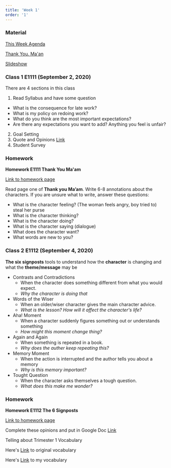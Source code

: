 ```yaml
---
title: 'Week 1'
order: '1'
---
```


### Material

[This Week Agenda](https://docs.google.com/document/d/1ZwJ1FXGUnZ7Lmq3lydU4_23pR6fKRsCHCkCvgymtTYM)

[Thank You. Ma'an](https://www.chino.k12.ca.us/cms/lib/CA01902308/Centricity/Domain/1689/Thank%20You%20%20Ma%20am.pdf)

[Slideshow](https://docs.google.com/presentation/d/1i5O0tNYUqJeRBDr9f1k9-Gy2m1pFOLR1sPwyppftHxI)

### Class 1 E1111 (September 2, 2020)

There are 4 sections in this class

1. Read Syllabus and have some question

- What is the consequence for late work?
- What is my policy on redoing work?
- What do you think are the most important expectations?
- Are there any expectations you want to add? Anything you feel is unfair?

2. Goal Setting
3. Quote and Opinions [Link](https://docs.google.com/presentation/u/1/d/1I3i9nBokq6DV5FIA1ehQ1MJxpvh8RSQHGz9dTZkU0CA/edit?usp=sharing)
4. Student Survey

### Homework

**Homework E1111 Thank You Ma'am**

[Link to homework page](https://brewster.instructure.com/courses/811/assignments/14563)

Read page one of **Thank you Ma’am**. Write 6-8 annotations about the characters.
If you are unsure what to write, answer these questions:

- What is the character feeling? (The woman feels angry, boy tried to) steal her purse
- What is the character thinking?
- What is the character doing?
- What is the character saying (dialogue)
- What does the character want?
- What words are new to you?

### Class 2 E1112 (September 4, 2020)

**The six signposts**
tools to understand how the **character** is changing and what the **theme/message** may be

- Contrasts and Contradictions
  - When the character does something different from what you would expect.
  - _Why the character is doing that_
- Words of the Wiser
  - When an older/wiser character gives the main character advice.
  - _What is the lesson? How will it affect the character's life?_
- Aha! Moment
  - When a character suddenly figures something out or understands something
  - _How might this moment change thing?_
- Again and Again
  - When something is repeated in a book.
  - _Why does the auther keep repeating this?_
- Memory Moment
  - When the action is interrupted and the author tells you about a memory
  - _Why is this memory important?_
- Tought Question
  - When the character asks themselves a tough question.
  - _What does this make me wonder?_

### Homework

**Homework E1112 The 6 Signposts**

[Link to homework page](https://brewster.instructure.com/courses/811/assignments/14564)

Complete these opinions and put in Google Doc [Link](https://docs.google.com/document/d/1NocVK_sERSOsTjTFB6u-jVMPgQv6EIgxJJqeyLrIvJ8/edit)

Telling about Trimester 1 Vocabulary

Here's [Link](https://docs.google.com/spreadsheets/d/1o1L-GHEAS4RSgR1p0Kf-g5Y2FWBBofTnP3frsEDARuI/edit#gid=0) to original vocabulary

Here's [Link](https://docs.google.com/spreadsheets/d/1sRwO0xl1VAW-ICe6qFsqrfaetWl8sqN9glcVEop9yVY/edit#gid=0) to my vocabulary
<!--stackedit_data:
eyJoaXN0b3J5IjpbLTEwNTQ3OTkzMzVdfQ==
-->